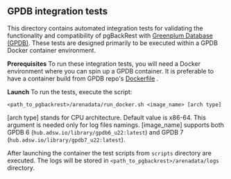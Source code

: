 ## GPDB integration tests

This directory contains automated integration tests for validating the functionality and compatibility of pgBackRest with [Greenplum Database (GPDB)](https://github.com/arenadata/gpdb). These tests are designed primarily to be executed within a GPDB Docker container environment.

**Prerequisites**
To run these integration tests, you will need a Docker environment where you can spin up a GPDB container.
It is preferable to have a container build from GPDB repo's [Dockerfile](https://github.com/arenadata/gpdb/blob/adb-6.x/arenadata/readme.md) .

**Launch**
To run the tests, execute the script:
```
<path_to_pgbackrest>/arenadata/run_docker.sh <image_name> [arch type]
```
[arch type] stands for CPU architecture. Default value is x86-64. This argument is needed only for log files namings.
[image_name] supports both GPDB 6 (`hub.adsw.io/library/gpdb6_u22:latest`) and GPDB 7 (`hub.adsw.io/library/gpdb7_u22:latest`).

After launching the container the test scripts from `scripts` directory are executed. The logs will be stored in `<path_to_pgbackrest>/arenadata/logs` directory.
